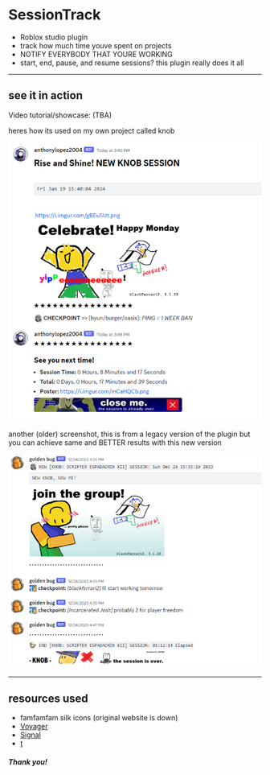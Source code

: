 # SessionTrack
- Roblox studio plugin
- track how much time youve spent on projects
- NOTIFY EVERYBODY THAT YOURE WORKING
- start, end, pause, and resume sessions? this plugin really does it all

---

## see it in action
Video tutorial/showcase: (TBA)

heres how its used on my own project called knob

<p align="left" width="100%">
    <img src="assets/example1.png"/>
</p>

another (older) screenshot, this is from a legacy version of the plugin but you can achieve same and BETTER results with this new version

<p align="left" width="100%">
    <img src="assets/example2.png"/>
</p>

---

## resources used

- famfamfam silk icons (original website is down)
- [Voyager](https://github.com/Jodenee/Voyager)
- [Signal](https://github.com/Sleitnick/RbxUtil/blob/main/modules/signal/init.lua)
- [t](https://github.com/osyrisrblx/t)

##### Thank you!
